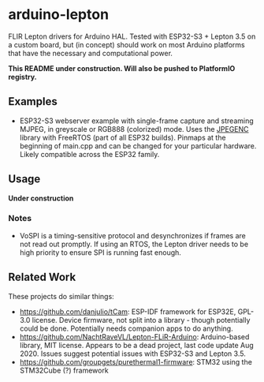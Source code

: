 # arduino-lepton
FLIR Lepton drivers for Arduino HAL. Tested with ESP32-S3 + Lepton 3.5 on a custom board, but (in concept) should work on most Arduino platforms that have the necessary and computational power.

**This README under construction. Will also be pushed to PlatformIO registry.**


## Examples
- ESP32-S3 webserver example with single-frame capture and streaming MJPEG, in greyscale or RGB888 (colorized) mode. Uses the [JPEGENC](https://github.com/bitbank2/JPEGENC) library with FreeRTOS (part of all ESP32 builds). Pinmaps at the beginning of main.cpp and can be changed for your particular hardware. Likely compatible across the ESP32 family.


## Usage

**Under construction**

### Notes
- VoSPI is a timing-sensitive protocol and desynchronizes if frames are not read out promptly. If using an RTOS, the Lepton driver needs to be high priority to ensure SPI is running fast enough.


## Related Work
These projects do similar things:
- https://github.com/danjulio/tCam: ESP-IDF framework for ESP32E, GPL-3.0 license. Device firmware, not split into a library - though potentially could be done. Potentially needs companion apps to do anything.
- https://github.com/NachtRaveVL/Lepton-FLiR-Arduino: Arduino-based library, MIT license. Appears to be a dead project, last code update Aug 2020. Issues suggest potential issues with ESP32-S3 and Lepton 3.5.
- https://github.com/groupgets/purethermal1-firmware: STM32 using the STM32Cube (?) framework
